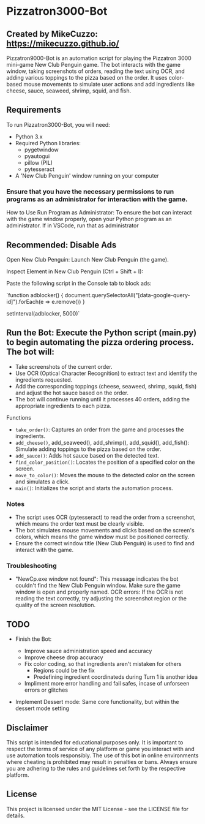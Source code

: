 # Pizzatron3000-Bot

## Created by MikeCuzzo: https://mikecuzzo.github.io/

Pizzatron9000-Bot is an automation script for playing the Pizzatron 3000 mini-game New Club Penguin game. The bot interacts with the game window, taking screenshots of orders, reading the text using OCR, and adding various toppings to the pizza based on the order. It uses color-based mouse movements to simulate user actions and add ingredients like cheese, sauce, seaweed, shrimp, squid, and fish.

## Requirements

To run Pizzatron3000-Bot, you will need:

- Python 3.x
- Required Python libraries:
  - pygetwindow
  - pyautogui
  - pillow (PIL)
  - pytesseract
- A 'New Club Penguin' window running on your computer

### Ensure that you have the necessary permissions to run programs as an administrator for interaction with the game.

How to Use
Run Program as Administrator: To ensure the bot can interact with the game window properly, open your Python program as an administrator.
If in VSCode, run that as administrator

## Recommended: Disable Ads

Open New Club Penguin: Launch New Club Penguin (the game).

Inspect Element in New Club Penguin (Ctrl + Shift + I):

Paste the following script in the Console tab to block ads:

`function adblocker() {
document.querySelectorAll("[data-google-query-id]").forEach(e => e.remove())
}

setInterval(adblocker, 5000)`

## Run the Bot: Execute the Python script (main.py) to begin automating the pizza ordering process. The bot will:

- Take screenshots of the current order.
- Use OCR (Optical Character Recognition) to extract text and identify the ingredients requested.
- Add the corresponding toppings (cheese, seaweed, shrimp, squid, fish) and adjust the hot sauce based on the order.
- The bot will continue running until it processes 40 orders, adding the appropriate ingredients to each pizza.

Functions

- `take_order()`: Captures an order from the game and processes the ingredients.
- `add_cheese()`, add_seaweed(), add_shrimp(), add_squid(), add_fish(): Simulate adding toppings to the pizza based on the order.
- `add_sauce()`: Adds hot sauce based on the detected text.
- `find_color_position()`: Locates the position of a specified color on the screen.
- `move_to_color()`: Moves the mouse to the detected color on the screen and simulates a click.
- `main()`: Initializes the script and starts the automation process.

### Notes

- The script uses OCR (pytesseract) to read the order from a screenshot, which means the order text must be clearly visible.
- The bot simulates mouse movements and clicks based on the screen's colors, which means the game window must be positioned correctly.
- Ensure the correct window title (New Club Penguin) is used to find and interact with the game.

### Troubleshooting

- "NewCp.exe window not found": This message indicates the bot couldn't find the New Club Penguin window. Make sure the game window is open and properly named.
  OCR errors: If the OCR is not reading the text correctly, try adjusting the screenshot region or the quality of the screen resolution.

## TODO

- Finish the Bot:

  - Improve sauce administration speed and accuracy
  - Improve cheese drop accuracy
  - Fix color coding, so that ingredients aren't mistaken for others
    - Regions could be the fix
    - Predefining ingredient coordinateds during Turn 1 is another idea
  - Impliment more error handling and fail safes, incase of unforseen errors or glitches

- Implement Dessert mode: Same core functionality, but within the dessert mode setting

## Disclaimer

This script is intended for educational purposes only. It is important to respect the terms of service of any platform or game you interact with and use automation tools responsibly. The use of this bot in online environments where cheating is prohibited may result in penalties or bans. Always ensure you are adhering to the rules and guidelines set forth by the respective platform.

## License

This project is licensed under the MIT License - see the LICENSE file for details.
